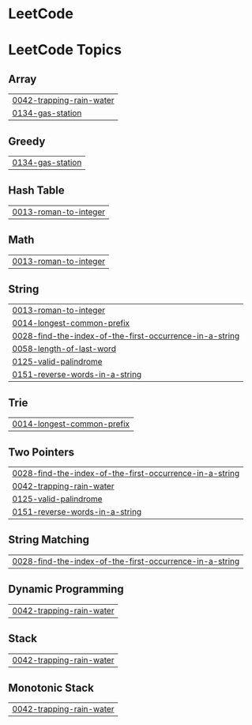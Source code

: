 # LeetCode
<!---LeetCode Topics Start-->
# LeetCode Topics
## Array
|  |
| ------- |
| [0042-trapping-rain-water](https://github.com/ignite-code/LeetCode/tree/master/0042-trapping-rain-water) |
| [0134-gas-station](https://github.com/ignite-code/LeetCode/tree/master/0134-gas-station) |
## Greedy
|  |
| ------- |
| [0134-gas-station](https://github.com/ignite-code/LeetCode/tree/master/0134-gas-station) |
## Hash Table
|  |
| ------- |
| [0013-roman-to-integer](https://github.com/ignite-code/LeetCode/tree/master/0013-roman-to-integer) |
## Math
|  |
| ------- |
| [0013-roman-to-integer](https://github.com/ignite-code/LeetCode/tree/master/0013-roman-to-integer) |
## String
|  |
| ------- |
| [0013-roman-to-integer](https://github.com/ignite-code/LeetCode/tree/master/0013-roman-to-integer) |
| [0014-longest-common-prefix](https://github.com/ignite-code/LeetCode/tree/master/0014-longest-common-prefix) |
| [0028-find-the-index-of-the-first-occurrence-in-a-string](https://github.com/ignite-code/LeetCode/tree/master/0028-find-the-index-of-the-first-occurrence-in-a-string) |
| [0058-length-of-last-word](https://github.com/ignite-code/LeetCode/tree/master/0058-length-of-last-word) |
| [0125-valid-palindrome](https://github.com/ignite-code/LeetCode/tree/master/0125-valid-palindrome) |
| [0151-reverse-words-in-a-string](https://github.com/ignite-code/LeetCode/tree/master/0151-reverse-words-in-a-string) |
## Trie
|  |
| ------- |
| [0014-longest-common-prefix](https://github.com/ignite-code/LeetCode/tree/master/0014-longest-common-prefix) |
## Two Pointers
|  |
| ------- |
| [0028-find-the-index-of-the-first-occurrence-in-a-string](https://github.com/ignite-code/LeetCode/tree/master/0028-find-the-index-of-the-first-occurrence-in-a-string) |
| [0042-trapping-rain-water](https://github.com/ignite-code/LeetCode/tree/master/0042-trapping-rain-water) |
| [0125-valid-palindrome](https://github.com/ignite-code/LeetCode/tree/master/0125-valid-palindrome) |
| [0151-reverse-words-in-a-string](https://github.com/ignite-code/LeetCode/tree/master/0151-reverse-words-in-a-string) |
## String Matching
|  |
| ------- |
| [0028-find-the-index-of-the-first-occurrence-in-a-string](https://github.com/ignite-code/LeetCode/tree/master/0028-find-the-index-of-the-first-occurrence-in-a-string) |
## Dynamic Programming
|  |
| ------- |
| [0042-trapping-rain-water](https://github.com/ignite-code/LeetCode/tree/master/0042-trapping-rain-water) |
## Stack
|  |
| ------- |
| [0042-trapping-rain-water](https://github.com/ignite-code/LeetCode/tree/master/0042-trapping-rain-water) |
## Monotonic Stack
|  |
| ------- |
| [0042-trapping-rain-water](https://github.com/ignite-code/LeetCode/tree/master/0042-trapping-rain-water) |
<!---LeetCode Topics End-->